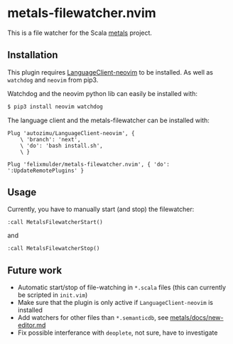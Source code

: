 # metals-filewatcher.nvim
This is a file watcher for the Scala
[metals](https://github.com/scalameta/metals) project.

## Installation
This plugin requires
[LanguageClient-neovim](https://github.com/autozimu/LanguageClient-neovim) to be
installed. As well as `watchdog` and `neovim` from pip3.

Watchdog and the neovim python lib can easily be installed with:

```bash
$ pip3 install neovim watchdog
```


The language client and the metals-filewatcher can be installed with:

```vim
Plug 'autozimu/LanguageClient-neovim', {
    \ 'branch': 'next',
    \ 'do': 'bash install.sh',
    \ }

Plug 'felixmulder/metals-filewatcher.nvim', { 'do': ':UpdateRemotePlugins' }
```

## Usage
Currently, you have to manually start (and stop) the filewatcher:

```
:call MetalsFilewatcherStart()
```

and

```
:call MetalsFilewatcherStop()
```

## Future work
- Automatic start/stop of file-watching in `*.scala` files (this can currently be scripted in `init.vim`)
- Make sure that the plugin is only active if `LanguageClient-neovim` is installed
- Add watchers for other files than `*.semanticdb`, see
  [metals/docs/new-editor.md](https://github.com/scalameta/metals/blob/master/docs/new-editor.md#file-watching)
- Fix possible interferance with `deoplete`, not sure, have to investigate
